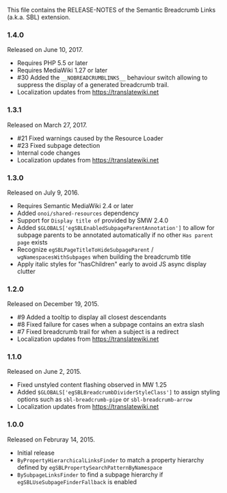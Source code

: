 This file contains the RELEASE-NOTES of the Semantic Breadcrumb Links (a.k.a. SBL) extension.

### 1.4.0

Released on June 10, 2017.

* Requires PHP 5.5 or later
* Requires MediaWiki 1.27 or later
* #30 Added the `__NOBREADCRUMBLINKS__` behaviour switch allowing to suppress the display of a generated breadcrumb trail.
* Localization updates from https://translatewiki.net

### 1.3.1

Released on March 27, 2017.

* #21 Fixed warnings caused by the Resource Loader
* #23 Fixed subpage detection
* Internal code changes
* Localization updates from https://translatewiki.net

### 1.3.0

Released on July 9, 2016.

* Requires Semantic MediaWiki 2.4 or later
* Added `onoi/shared-resources` dependency
* Support for `Display title of` provided by SMW 2.4.0
* Added `$GLOBALS['egSBLEnabledSubpageParentAnnotation']` to allow for subpage
  parents to be annotated automatically if no other `Has parent page` exists
* Recognize `egSBLPageTitleToHideSubpageParent` / `wgNamespacesWithSubpages`
  when building the breadcrumb title
* Apply italic styles for "hasChildren" early to avoid JS async display clutter

### 1.2.0

Released on December 19, 2015.

* #9 Added a tooltip to display all closest descendants
* #8 Fixed failure for cases when a subpage contains an extra slash
* #7 Fixed breadcrumb trail for when a subject is a redirect
* Localization updates from https://translatewiki.net

### 1.1.0

Released on June 2, 2015.

* Fixed unstyled content flashing observed in MW 1.25
* Added `$GLOBALS['egSBLBreadcrumbDividerStyleClass']` to assign styling options such as `sbl-breadcrumb-pipe` or `sbl-breadcrumb-arrow`
* Localization updates from https://translatewiki.net

### 1.0.0

Released on Februray 14, 2015.

* Initial release
* `ByPropertyHierarchicalLinksFinder` to match a property hierarchy defined by `egSBLPropertySearchPatternByNamespace`
* `BySubpageLinksFinder` to find a subpage hierarchy if `egSBLUseSubpageFinderFallback` is enabled
